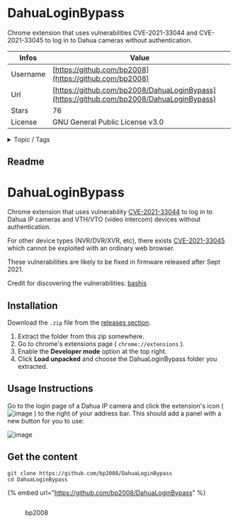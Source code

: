# DahuaLoginBypass

Chrome extension that uses vulnerabilities CVE-2021-33044 and CVE-2021-33045 to log in to Dahua cameras without authentication.

| Infos    | Value                                                              |
| -------- | -------------------------------------------------------------------|
| Username | [https://github.com/bp2008](https://github.com/bp2008) |
| Url      | [https://github.com/bp2008/DahuaLoginBypass](https://github.com/bp2008/DahuaLoginBypass)                                               |
| Stars    | 76                                                          |
| License  | GNU General Public License v3.0                                                        |

<details>

<summary>Topic / Tags</summary>



</details>

## Readme

# DahuaLoginBypass
Chrome extension that uses vulnerability [CVE-2021-33044](https://packetstormsecurity.com/files/164423/Dahua-Authentication-Bypass.html) to log in to Dahua IP cameras and VTH/VTO (video intercom) devices without authentication.

For other device types (NVR/DVR/XVR, etc), there exists [CVE-2021-33045](https://packetstormsecurity.com/files/164423/Dahua-Authentication-Bypass.html) which cannot be exploited with an ordinary web browser.

These vulnerabilities are likely to be fixed in firmware released after Sept 2021.

Credit for discovering the vulnerabilities: [bashis](https://github.com/mcw0)

## Installation

Download the `.zip` file from the [releases section](https://github.com/bp2008/DahuaLoginBypass/releases).

1. Extract the folder from this zip somewhere.
2. Go to chrome's extensions page ( `chrome://extensions` ).
3. Enable the **Developer mode** option at the top right.
4. Click **Load unpacked** and choose the DahuaLoginBypass folder you extracted.

## Usage Instructions

Go to the login page of a Dahua IP camera and click the extension's icon ( ![image](https://user-images.githubusercontent.com/5639911/136862312-eaa5845f-2ed7-4d3c-8575-431b2f46ef87.png) ) to the right of your address bar.  This should add a panel with a new button for you to use:

![image](https://user-images.githubusercontent.com/5639911/137221417-ef9fe775-44c1-4517-919f-902f3ba3eda1.png)




## Get the content

```
git clone https://github.com/bp2008/DahuaLoginBypass
cd DahuaLoginBypass
```

{% embed url="https://github.com/bp2008/DahuaLoginBypass" %}

<figure><img src="https://avatars.githubusercontent.com/u/5639911?v=4" alt=""><figcaption><p>bp2008</p></figcaption></figure>
